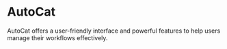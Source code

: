# AutoCat
AutoCat offers a user-friendly interface and powerful features to help users manage their workflows effectively.
